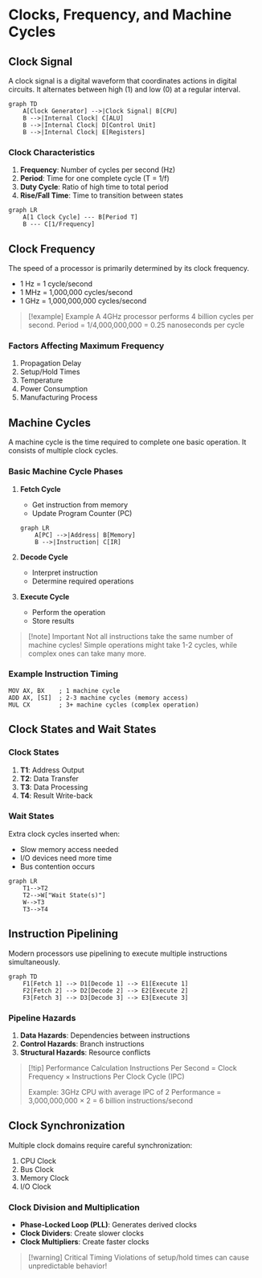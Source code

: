 # Clocks, Frequency, and Machine Cycles

## Clock Signal

A clock signal is a digital waveform that coordinates actions in digital circuits. It alternates between high (1) and low (0) at a regular interval.

```mermaid
graph TD
    A[Clock Generator] -->|Clock Signal| B[CPU]
    B -->|Internal Clock| C[ALU]
    B -->|Internal Clock| D[Control Unit]
    B -->|Internal Clock| E[Registers]
```

### Clock Characteristics

1. **Frequency**: Number of cycles per second (Hz)
2. **Period**: Time for one complete cycle (T = 1/f)
3. **Duty Cycle**: Ratio of high time to total period
4. **Rise/Fall Time**: Time to transition between states

```mermaid
graph LR
    A[1 Clock Cycle] --- B[Period T]
    B --- C[1/Frequency]
```

## Clock Frequency

The speed of a processor is primarily determined by its clock frequency.

- 1 Hz = 1 cycle/second
- 1 MHz = 1,000,000 cycles/second
- 1 GHz = 1,000,000,000 cycles/second

> [!example] Example
> A 4GHz processor performs 4 billion cycles per second.
> Period = 1/4,000,000,000 = 0.25 nanoseconds per cycle

### Factors Affecting Maximum Frequency

1. Propagation Delay
2. Setup/Hold Times
3. Temperature
4. Power Consumption
5. Manufacturing Process

## Machine Cycles

A machine cycle is the time required to complete one basic operation. It consists of multiple clock cycles.

### Basic Machine Cycle Phases

1. **Fetch Cycle**

   - Get instruction from memory
   - Update Program Counter (PC)

   ```mermaid
   graph LR
       A[PC] -->|Address| B[Memory]
       B -->|Instruction| C[IR]
   ```

2. **Decode Cycle**

   - Interpret instruction
   - Determine required operations

3. **Execute Cycle**
   - Perform the operation
   - Store results

> [!note] Important
> Not all instructions take the same number of machine cycles!
> Simple operations might take 1-2 cycles, while complex ones can take many more.

### Example Instruction Timing

```
MOV AX, BX    ; 1 machine cycle
ADD AX, [SI]  ; 2-3 machine cycles (memory access)
MUL CX        ; 3+ machine cycles (complex operation)
```

## Clock States and Wait States

### Clock States

1. **T1**: Address Output
2. **T2**: Data Transfer
3. **T3**: Data Processing
4. **T4**: Result Write-back

### Wait States

Extra clock cycles inserted when:

- Slow memory access needed
- I/O devices need more time
- Bus contention occurs

```mermaid
graph LR
    T1-->T2
    T2-->W["Wait State(s)"]
    W-->T3
    T3-->T4
```

## Instruction Pipelining

Modern processors use pipelining to execute multiple instructions simultaneously.

```mermaid
graph TD
    F1[Fetch 1] --> D1[Decode 1] --> E1[Execute 1]
    F2[Fetch 2] --> D2[Decode 2] --> E2[Execute 2]
    F3[Fetch 3] --> D3[Decode 3] --> E3[Execute 3]
```

### Pipeline Hazards

1. **Data Hazards**: Dependencies between instructions
2. **Control Hazards**: Branch instructions
3. **Structural Hazards**: Resource conflicts

> [!tip] Performance Calculation
> Instructions Per Second = Clock Frequency × Instructions Per Clock Cycle (IPC)
>
> Example: 3GHz CPU with average IPC of 2
> Performance = 3,000,000,000 × 2 = 6 billion instructions/second

## Clock Synchronization

Multiple clock domains require careful synchronization:

1. CPU Clock
2. Bus Clock
3. Memory Clock
4. I/O Clock

### Clock Division and Multiplication

- **Phase-Locked Loop (PLL)**: Generates derived clocks
- **Clock Dividers**: Create slower clocks
- **Clock Multipliers**: Create faster clocks

> [!warning] Critical Timing
> Violations of setup/hold times can cause unpredictable behavior!
